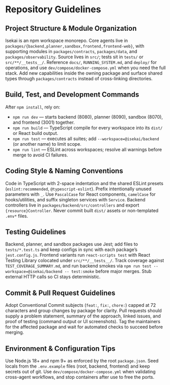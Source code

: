# Repository Guidelines

## Project Structure & Module Organization
Isekai is an npm workspace monorepo. Core agents live in `packages/{backend,planner,sandbox,frontend,frontend-web}`, with supporting modules in `packages/contracts`, `packages/data`, and `packages/observability`. Source lives in `src/`; tests sit in `tests/` or `src/**/__tests__/`. Reference `docs/`, `RUNNING_SYSTEM.md`, and `deploy/` for operations, and use `dev/compose/docker-compose.yml` when you need the full stack. Add new capabilities inside the owning package and surface shared types through `packages/contracts` instead of cross-linking directories.

## Build, Test, and Development Commands
After `npm install`, rely on:
- `npm run dev` — starts backend (8080), planner (8090), sandbox (8070), and frontend (3001) together.
- `npm run build` — TypeScript compile for every workspace into its `dist/` or React build output.
- `npm run test` — executes all suites; add `--workspace=@isekai/backend` (or another name) to limit scope.
- `npm run lint` — ESLint across workspaces; resolve all warnings before merge to avoid CI failures.

## Coding Style & Naming Conventions
Code in TypeScript with 2-space indentation and the shared ESLint presets (`eslint:recommended`, `@typescript-eslint`). Prefix intentionally unused parameters with `_`. Use `PascalCase` for React components, `camelCase` for hooks/utilities, and suffix singleton services with `Service`. Backend controllers live in `packages/backend/src/controllers` and export `{resource}Controller`. Never commit built `dist/` assets or non-templated `.env*` files.

## Testing Guidelines
Backend, planner, and sandbox packages use Jest; add files to `tests/*.test.ts` and keep configs in sync with each package’s `jest.config.js`. Frontend variants run `react-scripts test` with React Testing Library colocated under `src/**/__tests__/`. Track coverage against `TEST_COVERAGE_SUMMARY.md`, and run backend smokes via `npm run test --workspace=@isekai/backend -- test:smoke` before major merges. Stub external HTTP calls so CI stays deterministic.

## Commit & Pull Request Guidelines
Adopt Conventional Commit subjects (`feat:`, `fix:`, `chore:`) capped at 72 characters and group changes by package for clarity. Pull requests should supply a problem statement, summary of the approach, linked issues, and proof of testing (command output or UI screenshots). Tag the maintainers for the affected package and wait for automated checks to succeed before merging.

## Environment & Configuration Tips
Use Node.js 18+ and npm 9+ as enforced by the root `package.json`. Seed locals from the `.env.example` files (root, backend, frontend) and keep secrets out of git. Use `dev/compose/docker-compose.yml` when validating cross-agent workflows, and stop containers after use to free the ports.

